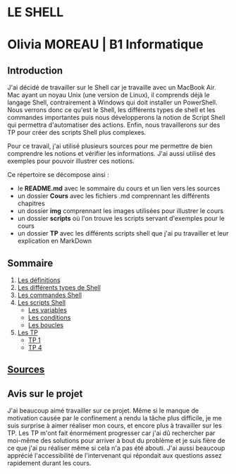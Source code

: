 # LE SHELL 
# Olivia MOREAU | B1 Informatique


## Introduction


J'ai décidé de travailler sur le Shell car je travaille avec un MacBook Air. Mac ayant un noyau Unix (une version de Linux), il comprends déjà le langage Shell, contrairement à Windows qui doit installer un PowerShell. Nous verrons donc ce qu'est le Shell, les différents types de shell et les commandes importantes puis nous développerons la notion de Script Shell qui permettra d'automatiser des actions. Enfin, nous travaillerons sur des TP pour créer des scripts Shell plus complexes.

Pour ce travail, j'ai utilisé plusieurs sources pour me permettre de bien comprendre les notions et vérifier les informations. J'ai aussi utilisé des exemples pour pouvoir illustrer ces notions. 

Ce répertoire se décompose ainsi : 
* le **README.md** avec le sommaire du cours et un lien vers les sources
* un dossier **Cours** avec les fichiers .md comprennant les différents chapitres
* un dossier **img** comprennant les images utilisées pour illustrer le cours
* un dossier **scripts** où l'on trouve les scripts servant d'exemples pour le cours
* un dossier **TP** avec les différents scripts shell que j'ai pu travailler et leur explication en MarkDown

## Sommaire
1. [Les définitions](./Cours/definition.md)
2. [Les différents types de Shell](./Cours/types.md)
3. [Les commandes Shell](./Cours/cmd.md)
4. [Les scripts Shell](./Cours/scripts.md)
    * [Les variables](./Cours/var.md)
    * [Les conditions](./Cours/conditions.md)
    * [Les boucles](./Cours/boucles.md)
5. [Les TP](./TP)
    * [TP 1](./TP/TP1.md)
    * [TP 4](./TP/TP4.md)

## [Sources](./Cours/sources.md)

## Avis sur le projet

J'ai beaucoup aimé travailler sur ce projet. Même si le manque de motivation causée par le confinement a rendu la tâche plus difficile, je me suis surprise à aimer réaliser mon cours, et encore plus à travailler sur les TP. Les TP m'ont fait énormément progresser car j'ai dû rechercher par moi-même des solutions pour arriver à bout du problème et je suis fière de ce que j'ai pu réaliser même si cela n'a pas été abouti.
J'ai aussi beaucoup apprécié l'accessibilité de l'intervenant qui répondait aux questions assez rapidement durant les cours.

